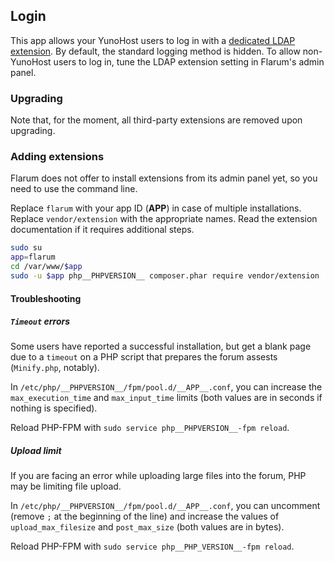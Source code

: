 ## Login

This app allows your YunoHost users to log in with a [dedicated LDAP extension](https://github.com/tituspijean/flarum-ext-auth-ldap). By default, the standard logging method is hidden.
To allow non-YunoHost users to log in, tune the LDAP extension setting in Flarum's admin panel.

### Upgrading

Note that, for the moment, all third-party extensions are removed upon upgrading.

### Adding extensions

Flarum does not offer to install extensions from its admin panel yet, so you need to use the command line.

Replace `flarum` with your app ID (__APP__) in case of multiple installations.
Replace `vendor/extension` with the appropriate names. Read the extension documentation if it requires additional steps.

```bash
sudo su
app=flarum
cd /var/www/$app
sudo -u $app php__PHPVERSION__ composer.phar require vendor/extension
```

#### Troubleshooting

##### `Timeout` errors
Some users have reported a successful installation, but get a blank page due to a `timeout` on a PHP script that prepares the forum assests (`Minify.php`, notably).

In `/etc/php/__PHPVERSION__/fpm/pool.d/__APP__.conf`, you can increase the `max_execution_time` and `max_input_time` limits (both values are in seconds if nothing is specified).

Reload PHP-FPM with `sudo service php__PHPVERSION__-fpm reload`.

##### Upload limit
If you are facing an error while uploading large files into the forum, PHP may be limiting file upload.

In `/etc/php/__PHPVERSION__/fpm/pool.d/__APP__.conf`, you can uncomment (remove `;` at the beginning of the line) and increase the values of `upload_max_filesize` and `post_max_size` (both values are in bytes).

Reload PHP-FPM with `sudo service php__PHP_VERSION__-fpm reload`.
